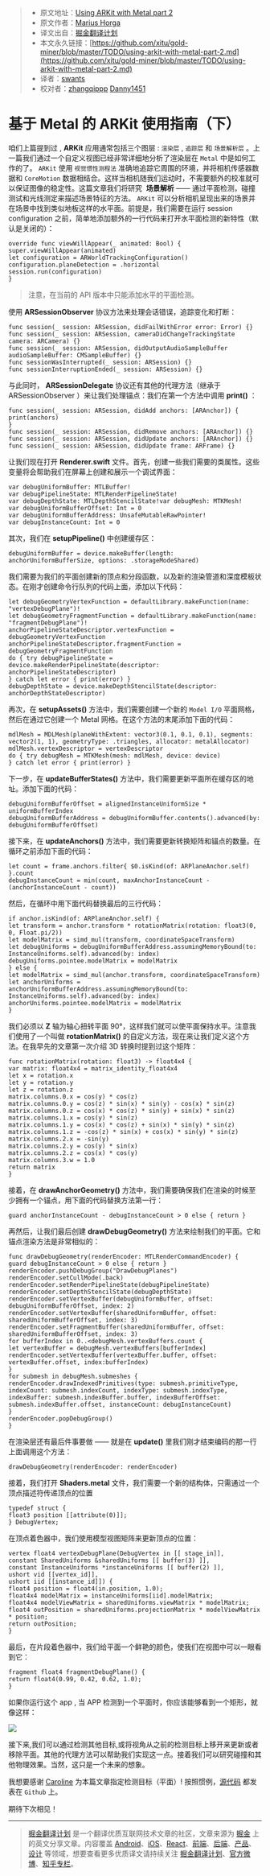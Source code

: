 
> * 原文地址：[Using ARKit with Metal part 2](http://metalkit.org/2017/08/31/using-arkit-with-metal-part-2.html)
> * 原文作者：[Marius Horga](https://twitter.com/gpu3d)
> * 译文出自：[掘金翻译计划](https://github.com/xitu/gold-miner)
> * 本文永久链接：[https://github.com/xitu/gold-miner/blob/master/TODO/using-arkit-with-metal-part-2.md](https://github.com/xitu/gold-miner/blob/master/TODO/using-arkit-with-metal-part-2.md)
> * 译者：[swants](http://www.swants.cn)
> * 校对者：[zhangqippp](https://github.com/zhangqippp) [Danny1451](https://github.com/Danny1451)

# 基于 Metal 的 ARKit 使用指南（下）

咱们上篇提到过 ,  **ARKit** 应用通常包括三个图层 : `渲染层` , `追踪层` 和 `场景解析层` 。上一篇我们通过一个自定义视图已经非常详细地分析了渲染层在 `Metal` 中是如何工作的了。 `ARKit` 使用 `视觉惯性测程法` 准确地追踪它周围的环境，并将相机传感器数据和 `CoreMotion` 数据相结合。这样当相机随我们运动时，不需要额外的校准就可以保证图像的稳定性。这篇文章我们将研究  __场景解析__ —— 通过平面检测，碰撞测试和光线测定来描述场景特征的方法。 `ARKit` 可以分析相机呈现出来的场景并在场景中找到类似地板这样的水平面。前提是，我们需要在运行 session configuration 之前，简单地添加额外的一行代码来打开水平面检测的新特性（默认是关闭的）：

```
override func viewWillAppear(_ animated: Bool) {
super.viewWillAppear(animated)
let configuration = ARWorldTrackingConfiguration()
configuration.planeDetection = .horizontal
session.run(configuration)
}
```

> 注意，在当前的 API 版本中只能添加水平的平面检测。

使用 **ARSessionObserver** 协议方法来处理会话错误，追踪变化和打断：

```
func session(_ session: ARSession, didFailWithError error: Error) {}
func session(_ session: ARSession, cameraDidChangeTrackingState camera: ARCamera) {}
func session(_ session: ARSession, didOutputAudioSampleBuffer audioSampleBuffer: CMSampleBuffer) {}
func sessionWasInterrupted(_ session: ARSession) {}
func sessionInterruptionEnded(_ session: ARSession) {}
```

与此同时， **ARSessionDelegate** 协议还有其他的代理方法（继承于 ARSessionObserver ）来让我们处理锚点：我们在第一个方法中调用 **print()** ：

```
func session(_ session: ARSession, didAdd anchors: [ARAnchor]) {
print(anchors)
}
func session(_ session: ARSession, didRemove anchors: [ARAnchor]) {}
func session(_ session: ARSession, didUpdate anchors: [ARAnchor]) {}
func session(_ session: ARSession, didUpdate frame: ARFrame) {}
```

让我们现在打开 **Renderer.swift** 文件。首先，创建一些我们需要的类属性。这些变量将会帮助我们在屏幕上创建和展示一个调试界面：

```
var debugUniformBuffer: MTLBuffer!
var debugPipelineState: MTLRenderPipelineState!
var debugDepthState: MTLDepthStencilState!var debugMesh: MTKMesh!
var debugUniformBufferOffset: Int = 0
var debugUniformBufferAddress: UnsafeMutableRawPointer!
var debugInstanceCount: Int = 0
```

其次，我们在 **setupPipeline()** 中创建缓存区：

```
debugUniformBuffer = device.makeBuffer(length: anchorUniformBufferSize, options: .storageModeShared)
```

我们需要为我们的平面创建新的顶点和分段函数，以及新的渲染管道和深度模板状态。在刚才创建命令行队列的代码上面，添加以下代码：

```
let debugGeometryVertexFunction = defaultLibrary.makeFunction(name: "vertexDebugPlane")!
let debugGeometryFragmentFunction = defaultLibrary.makeFunction(name: "fragmentDebugPlane")!
anchorPipelineStateDescriptor.vertexFunction =  debugGeometryVertexFunction
anchorPipelineStateDescriptor.fragmentFunction = debugGeometryFragmentFunction
do { try debugPipelineState = device.makeRenderPipelineState(descriptor: anchorPipelineStateDescriptor)
} catch let error { print(error) }
debugDepthState = device.makeDepthStencilState(descriptor: anchorDepthStateDescriptor)
```

再次，在 **setupAssets()** 方法中，我们需要创建一个新的 `Model I/O` 平面网格，然后在通过它创建一个 Metal 网格。在这个方法的末尾添加下面的代码：

```
mdlMesh = MDLMesh(planeWithExtent: vector3(0.1, 0.1, 0.1), segments: vector2(1, 1), geometryType: .triangles, allocator: metalAllocator)
mdlMesh.vertexDescriptor = vertexDescriptor
do { try debugMesh = MTKMesh(mesh: mdlMesh, device: device)
} catch let error { print(error) }
```

下一步，在 **updateBufferStates()** 方法中，我们需要更新平面所在缓存区的地址。添加下面的代码：


```
debugUniformBufferOffset = alignedInstanceUniformSize * uniformBufferIndex
debugUniformBufferAddress = debugUniformBuffer.contents().advanced(by: debugUniformBufferOffset)
```

接下来，在 **updateAnchors()** 方法中，我们需要更新转换矩阵和锚点的数量。在循环之前添加下面的代码：


```
let count = frame.anchors.filter{ $0.isKind(of: ARPlaneAnchor.self) }.count
debugInstanceCount = min(count, maxAnchorInstanceCount - (anchorInstanceCount - count))
```

然后，在循环中用下面代码替换最后的三行代码：

```
if anchor.isKind(of: ARPlaneAnchor.self) {
let transform = anchor.transform * rotationMatrix(rotation: float3(0, 0, Float.pi/2))
let modelMatrix = simd_mul(transform, coordinateSpaceTransform)
let debugUniforms = debugUniformBufferAddress.assumingMemoryBound(to: InstanceUniforms.self).advanced(by: index)
debugUniforms.pointee.modelMatrix = modelMatrix
} else {
let modelMatrix = simd_mul(anchor.transform, coordinateSpaceTransform)
let anchorUniforms = anchorUniformBufferAddress.assumingMemoryBound(to: InstanceUniforms.self).advanced(by: index)
anchorUniforms.pointee.modelMatrix = modelMatrix
}
```

我们必须以 **Z** 轴为轴心扭转平面 90°，这样我们就可以使平面保持水平。注意我们使用了一个叫做  **rotationMatrix()** 的自定义方法，现在来让我们定义这个方法。在我早先的文章第一次介绍 3D 转换时提到过这个矩阵：


```
func rotationMatrix(rotation: float3) -> float4x4 {
var matrix: float4x4 = matrix_identity_float4x4
let x = rotation.x
let y = rotation.y
let z = rotation.z
matrix.columns.0.x = cos(y) * cos(z)
matrix.columns.0.y = cos(z) * sin(x) * sin(y) - cos(x) * sin(z)
matrix.columns.0.z = cos(x) * cos(z) * sin(y) + sin(x) * sin(z)
matrix.columns.1.x = cos(y) * sin(z)
matrix.columns.1.y = cos(x) * cos(z) + sin(x) * sin(y) * sin(z)
matrix.columns.1.z = -cos(z) * sin(x) + cos(x) * sin(y) * sin(z)
matrix.columns.2.x = -sin(y)
matrix.columns.2.y = cos(y) * sin(x)
matrix.columns.2.z = cos(x) * cos(y)
matrix.columns.3.w = 1.0
return matrix
}
```

接着，在 **drawAnchorGeometry()** 方法中，我们需要确保我们在渲染的时候至少拥有一个锚点，用下面的代码替换方法第一行：


```
guard anchorInstanceCount - debugInstanceCount > 0 else { return }
```

再然后，让我们最后创建 **drawDebugGeometry()** 方法来绘制我们的平面。它和锚点渲染方法是非常相似的：


```
func drawDebugGeometry(renderEncoder: MTLRenderCommandEncoder) {
guard debugInstanceCount > 0 else { return }
renderEncoder.pushDebugGroup("DrawDebugPlanes")
renderEncoder.setCullMode(.back)
renderEncoder.setRenderPipelineState(debugPipelineState)
renderEncoder.setDepthStencilState(debugDepthState)
renderEncoder.setVertexBuffer(debugUniformBuffer, offset: debugUniformBufferOffset, index: 2)
renderEncoder.setVertexBuffer(sharedUniformBuffer, offset: sharedUniformBufferOffset, index: 3)
renderEncoder.setFragmentBuffer(sharedUniformBuffer, offset: sharedUniformBufferOffset, index: 3)
for bufferIndex in 0..<debugMesh.vertexBuffers.count {
let vertexBuffer = debugMesh.vertexBuffers[bufferIndex]
renderEncoder.setVertexBuffer(vertexBuffer.buffer, offset: vertexBuffer.offset, index:bufferIndex)
}
for submesh in debugMesh.submeshes {
renderEncoder.drawIndexedPrimitives(type: submesh.primitiveType, indexCount: submesh.indexCount, indexType: submesh.indexType, indexBuffer: submesh.indexBuffer.buffer, indexBufferOffset: submesh.indexBuffer.offset, instanceCount: debugInstanceCount)
}
renderEncoder.popDebugGroup()
}
```

在渲染层还有最后件事要做 —— 就是在 **update()** 里我们刚才结束编码的那一行上面调用这个方法： 


```
drawDebugGeometry(renderEncoder: renderEncoder)
```

接着，我们打开 **Shaders.metal** 文件，我们需要一个新的结构体，只需通过一个顶点描述符传递顶点的位置


```
typedef struct {
float3 position [[attribute(0)]];
} DebugVertex;
```

在顶点着色器中，我们使用模型视图矩阵来更新顶点的位置：


```
vertex float4 vertexDebugPlane(DebugVertex in [[ stage_in]],
constant SharedUniforms &sharedUniforms [[ buffer(3) ]],
constant InstanceUniforms *instanceUniforms [[ buffer(2) ]],
ushort vid [[vertex_id]],
ushort iid [[instance_id]]) {
float4 position = float4(in.position, 1.0);
float4x4 modelMatrix = instanceUniforms[iid].modelMatrix;
float4x4 modelViewMatrix = sharedUniforms.viewMatrix * modelMatrix;
float4 outPosition = sharedUniforms.projectionMatrix * modelViewMatrix * position;
return outPosition;
}
```

最后，在片段着色器中，我们给平面一个鲜艳的颜色，使我们在视图中可以一眼看到它：


```
fragment float4 fragmentDebugPlane() {
return float4(0.99, 0.42, 0.62, 1.0);
}
```

如果你运行这个 app , 当 APP 检测到一个平面时，你应该能够看到一个矩形，就像这样：

![](https://github.com/MetalKit/images/blob/master/plane.gif?raw=true)

接下来,我们可以通过检测其他目标,或将视角从之前的检测目标上移开来更新或者移除平面。其他的代理方法可以帮助我们实现这一点。接着我们可以研究碰撞和其他物理效果。当然，这只是一个未来的想象。

我想要感谢 [Caroline](https://twitter.com/carolinebegbie) 为本篇文章指定检测目标（平面）! 按照惯例，[源代码](https://github.com/MetalKit/metal) 都发表在 `Github` 上。

期待下次相见！


---

> [掘金翻译计划](https://github.com/xitu/gold-miner) 是一个翻译优质互联网技术文章的社区，文章来源为 [掘金](https://juejin.im) 上的英文分享文章。内容覆盖 [Android](https://github.com/xitu/gold-miner#android)、[iOS](https://github.com/xitu/gold-miner#ios)、[React](https://github.com/xitu/gold-miner#react)、[前端](https://github.com/xitu/gold-miner#前端)、[后端](https://github.com/xitu/gold-miner#后端)、[产品](https://github.com/xitu/gold-miner#产品)、[设计](https://github.com/xitu/gold-miner#设计) 等领域，想要查看更多优质译文请持续关注 [掘金翻译计划](https://github.com/xitu/gold-miner)、[官方微博](http://weibo.com/juejinfanyi)、[知乎专栏](https://zhuanlan.zhihu.com/juejinfanyi)。
